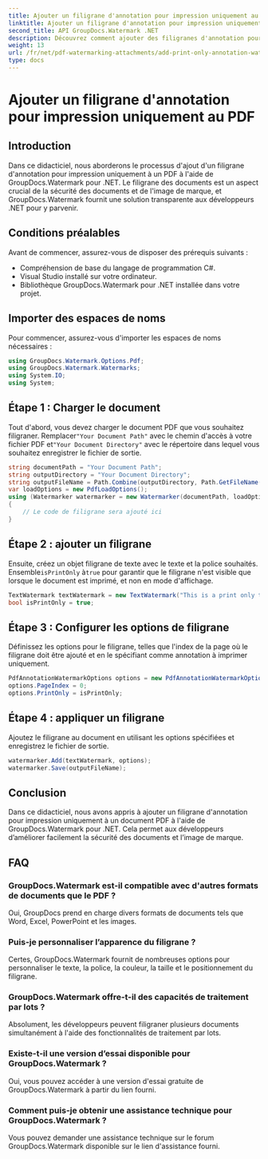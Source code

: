 ```yaml
---
title: Ajouter un filigrane d'annotation pour impression uniquement au PDF
linktitle: Ajouter un filigrane d'annotation pour impression uniquement au PDF
second_title: API GroupDocs.Watermark .NET
description: Découvrez comment ajouter des filigranes d'annotation pour impression uniquement aux PDF à l'aide de GroupDocs.Watermark for .NET. Améliorez la sécurité des documents et l’image de marque sans effort.
weight: 13
url: /fr/net/pdf-watermarking-attachments/add-print-only-annotation-watermark-pdf/
type: docs
---
```

# Ajouter un filigrane d'annotation pour impression uniquement au PDF

## Introduction
Dans ce didacticiel, nous aborderons le processus d'ajout d'un filigrane d'annotation pour impression uniquement à un PDF à l'aide de GroupDocs.Watermark pour .NET. Le filigrane des documents est un aspect crucial de la sécurité des documents et de l'image de marque, et GroupDocs.Watermark fournit une solution transparente aux développeurs .NET pour y parvenir.
## Conditions préalables
Avant de commencer, assurez-vous de disposer des prérequis suivants :
- Compréhension de base du langage de programmation C#.
- Visual Studio installé sur votre ordinateur.
- Bibliothèque GroupDocs.Watermark pour .NET installée dans votre projet.

## Importer des espaces de noms
Pour commencer, assurez-vous d'importer les espaces de noms nécessaires :
```csharp
using GroupDocs.Watermark.Options.Pdf;
using GroupDocs.Watermark.Watermarks;
using System.IO;
using System;
```
## Étape 1 : Charger le document
 Tout d'abord, vous devez charger le document PDF que vous souhaitez filigraner. Remplacer`"Your Document Path"` avec le chemin d'accès à votre fichier PDF et`"Your Document Directory"` avec le répertoire dans lequel vous souhaitez enregistrer le fichier de sortie.
```csharp
string documentPath = "Your Document Path";
string outputDirectory = "Your Document Directory";
string outputFileName = Path.Combine(outputDirectory, Path.GetFileName(documentPath));
var loadOptions = new PdfLoadOptions();
using (Watermarker watermarker = new Watermarker(documentPath, loadOptions))
{
    // Le code de filigrane sera ajouté ici
}
```
## Étape 2 : ajouter un filigrane
Ensuite, créez un objet filigrane de texte avec le texte et la police souhaités. Ensemble`isPrintOnly` à`true` pour garantir que le filigrane n'est visible que lorsque le document est imprimé, et non en mode d'affichage.
```csharp
TextWatermark textWatermark = new TextWatermark("This is a print only test watermark. It won't appear in view mode.", new Font("Arial", 8));
bool isPrintOnly = true;
```
## Étape 3 : Configurer les options de filigrane
Définissez les options pour le filigrane, telles que l'index de la page où le filigrane doit être ajouté et en le spécifiant comme annotation à imprimer uniquement.
```csharp
PdfAnnotationWatermarkOptions options = new PdfAnnotationWatermarkOptions();
options.PageIndex = 0;
options.PrintOnly = isPrintOnly;
```
## Étape 4 : appliquer un filigrane
Ajoutez le filigrane au document en utilisant les options spécifiées et enregistrez le fichier de sortie.
```csharp
watermarker.Add(textWatermark, options);
watermarker.Save(outputFileName);
```

## Conclusion
Dans ce didacticiel, nous avons appris à ajouter un filigrane d'annotation pour impression uniquement à un document PDF à l'aide de GroupDocs.Watermark pour .NET. Cela permet aux développeurs d’améliorer facilement la sécurité des documents et l’image de marque.
## FAQ
### GroupDocs.Watermark est-il compatible avec d'autres formats de documents que le PDF ?
Oui, GroupDocs prend en charge divers formats de documents tels que Word, Excel, PowerPoint et les images.
### Puis-je personnaliser l’apparence du filigrane ?
Certes, GroupDocs.Watermark fournit de nombreuses options pour personnaliser le texte, la police, la couleur, la taille et le positionnement du filigrane.
### GroupDocs.Watermark offre-t-il des capacités de traitement par lots ?
Absolument, les développeurs peuvent filigraner plusieurs documents simultanément à l'aide des fonctionnalités de traitement par lots.
### Existe-t-il une version d’essai disponible pour GroupDocs.Watermark ?
Oui, vous pouvez accéder à une version d'essai gratuite de GroupDocs.Watermark à partir du lien fourni.
### Comment puis-je obtenir une assistance technique pour GroupDocs.Watermark ?
Vous pouvez demander une assistance technique sur le forum GroupDocs.Watermark disponible sur le lien d'assistance fourni.